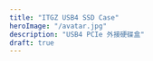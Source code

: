 ```yaml
---
title: "ITGZ USB4 SSD Case"
heroImage: "/avatar.jpg"
description: "USB4 PCIe 外接硬碟盒"
draft: true
---
```

